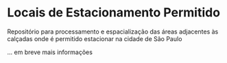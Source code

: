 # Locais de Estacionamento Permitido

Repositório para processamento e espacialização das áreas adjacentes às calçadas onde é permitido estacionar na cidade de São Paulo

... em breve mais informações

